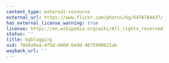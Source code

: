 ```yaml
---
content_type: external-resource
external_url: https://www.flickr.com/photos/bg/6476784437/
has_external_license_warning: true
license: https://en.wikipedia.org/wiki/All_rights_reserved
status: ''
title: bgblogging
uid: 78d4a9aa-df5d-4660-be9d-4875900621ab
wayback_url: ''
---
```

